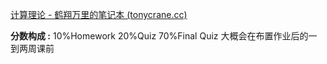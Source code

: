 [计算理论 - 鹤翔万里的笔记本 (tonycrane.cc)](https://note.tonycrane.cc/cs/tcs/toc/)

**分数构成 :** 10%Homework 20%Quiz 70%Final
Quiz 大概会在布置作业后的一到两周课前